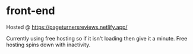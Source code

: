# front-end

Hosted @ https://pageturnersreviews.netlify.app/

Currently using free hosting so if it isn't loading then give it a minute.
Free hosting spins down with inactivity.

